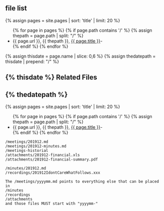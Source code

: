## file list
{% assign pages = site.pages | sort: 'title' | limit: 20 %}
<ul>
{% for page in pages %}
 {% if page.path contains '/' %}
 {% assign thepath = page.path | split: "/" %}
 <li> {{ page.url }}, {{ thepath }}, <a href='/www-board{{ page.url }}'>{{ page.title }}</a>-</li>
 {% endif %}
{% endfor %}
</ul>


{% assign thisdate = page.name | slice: 0,6 %}
{% assign thedatepath = thisdate | prepend: "/" %}


## {% thisdate %} Related Files
## {% thedatepath %}
{% assign pages = site.pages | sort: 'title' | limit: 20 %}
<ul>
{% for page in pages %}
 {% if page.path contains '/' %}
 {% assign thepath = page.path | split: "/" %}
 <li> {{ page.url }}, {{ thepath }}, <a href='/www-board{{ page.url }}'>{{ page.title }}</a>-</li>
 {% endif %}
{% endfor %}
</ul>

```
/meetings/201912.md
/meetings/201912-minutes.md
/meetings-historial
/attachments/201912-financial.xls
/attachments/201912-financial-summary.pdf

/minutes/201912.md
/recordings/201912IdontCareWhatFollows.xxx

The /meetings/yyyymm.md points to everything else that can be placed in 
/minutes
/recordings
/attachments
and those files MUST start with "yyyymm-"
```
